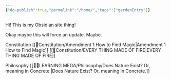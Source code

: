 ```yaml
---
{"dg-publish":true,"permalink":"/home/","tags":["gardenEntry"]}
---
```


Hi! This is my Obsidian site thing!

Okay maybe this will force an update. Maybe.


Constitution
	[[📃Constitution/Amendment 1 How to Find Magic\|Amendment 1 How to Find Magic]]
	[[📃Constitution/EVERY THING MADE OF FIRE\|EVERY THING MADE OF FIRE]]


Philosophy
	[[👨‍🎓LEARNING MEGA/Philosophy/Does Nature Exist? Or, meaning in Concrete.\|Does Nature Exist? Or, meaning in Concrete.]]





